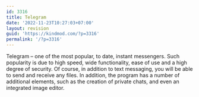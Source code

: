 ```yaml
---
id: 3316
title: Telegram
date: '2022-11-23T10:27:03+07:00'
layout: revision
guid: 'https://kindmod.com/?p=3316'
permalink: '/?p=3316'
---
```


Telegram – one of the most popular, to date, instant messengers. Such popularity is due to high speed, wide functionality, ease of use and a high degree of security. Of course, in addition to text messaging, you will be able to send and receive any files. In addition, the program has a number of additional elements, such as the creation of private chats, and even an integrated image editor.